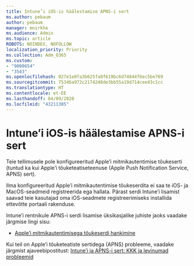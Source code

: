 ```yaml
---
title: Intune’i iOS-is häälestamise APNS-i sert
ms.author: pebaum
author: pebaum
manager: mnirkhe
ms.audience: Admin
ms.topic: article
ROBOTS: NOINDEX, NOFOLLOW
localization_priority: Priority
ms.collection: Adm_O365
ms.custom:
- "9000654"
- "3543"
ms.openlocfilehash: 027e1e0fa3b625fa0f619bc6d74844f6ec5be769
ms.sourcegitcommit: 75346a972c2174248de3bb55a19d714cee43c1cc
ms.translationtype: HT
ms.contentlocale: et-EE
ms.lasthandoff: 04/09/2020
ms.locfileid: "43211305"
---
```

# <a name="intune-ios-set-up-apns-certificate"></a>Intune’i iOS-is häälestamise APNS-i sert

Teie tellimusele pole konfigureeritud Apple’i mitmikautentimise tõukeserti (tuntud ka kui Apple’i tõuketeatiseteenuse (Apple Push Notification Service, APNS) sert).

Ilma konfigureeritud Apple’i mitmikautentimise tõukeserdita ei saa te iOS- ja MacOS-seadmeid registreerida ega hallata. Pärast serdi Intune’i lisamist saavad teie kasutajad oma iOS-seadmete registreerimiseks installida ettevõtte portaali rakenduse.

Intune’i rentnikule APNS-i serdi lisamise üksikasjalike juhiste jaoks vaadake järgmise lingi sisu:

- [Apple’i mitmikautentimisega tõukeserdi hankimine](https://docs.microsoft.com/mem/intune/enrollment/apple-mdm-push-certificate-get)

Kui teil on Apple’i tõuketeatiste sertidega (APNS) probleeme, vaadake järgmist ajaveebipostitust: [Intune’i ja APNS-i sert: KKK ja levinumad probleemid](https://techcommunity.microsoft.com/t5/Intune-Customer-Success/Intune-and-the-APNs-certificate-FAQ-and-common-issues/ba-p/280121)
